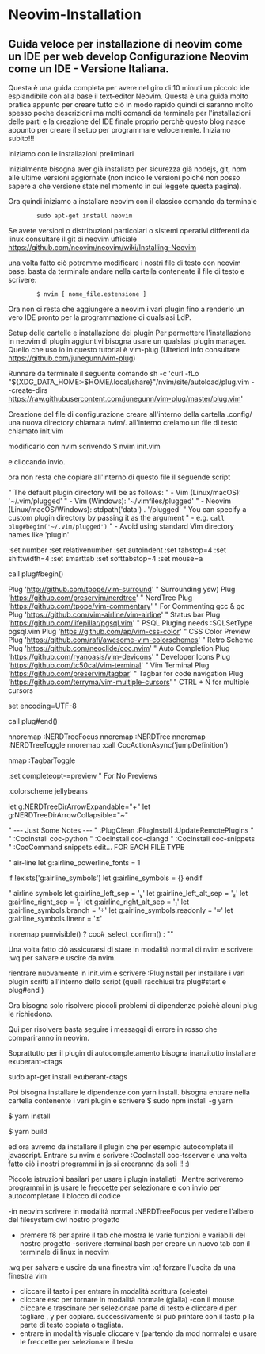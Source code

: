 # Neovim-Installation
Guida veloce per installazione di neovim come un IDE per web develop
	Configurazione Neovim come un IDE - Versione Italiana.
--------------------------------------------------------------

Questa è una guida completa per avere nel giro di 10 minuti un piccolo ide esplandibile
con alla base il text-editor Neovim.
Questa è una guida molto pratica appunto per creare tutto ciò in modo rapido quindi ci saranno molto spesso poche descrizioni ma molti comandi
da terminale per l'installazioni delle parti e la creazione del IDE finale proprio perchè questo blog nasce appunto per creare il setup per programmare velocemente.
Iniziamo subito!!!


Iniziamo con le installazioni preliminari

Inizialmente bisogna aver già installato per sicurezza già nodejs, git, npm alle ultime versioni
aggiornate (non indico le versioni poichè non posso sapere a che versione state nel momento in cui leggete questa pagina).

Ora quindi iniziamo a installare neovim con il classico comando da terminale 
 
			sudo apt-get install neovim

Se avete versioni o distribuzioni particolari o sistemi operativi differenti da linux consultare il git di neovim ufficiale
https://github.com/neovim/neovim/wiki/Installing-Neovim


una volta fatto ciò potremmo modificare i nostri file di testo con neovim base.
basta da terminale andare nella cartella contenente il file di testo e scrivere:

			$ nvim [ nome_file.estensione ] 

 
Ora non ci resta che aggiungere a neovim i vari plugin fino a renderlo un vero IDE pronto
per la programmazione di qualsiasi LdP.


Setup delle cartelle e installazione dei plugin 
Per permettere l'installazione in neovim di plugin aggiuntivi bisogna usare un qualsiasi plugin manager.
Quello che uso io in questo tutorial è vim-plug   (Ulteriori info consultare https://github.com/junegunn/vim-plug)

Runnare da terminale il seguente comando
sh -c 'curl -fLo "${XDG_DATA_HOME:-$HOME/.local/share}"/nvim/site/autoload/plug.vim --create-dirs \
       https://raw.githubusercontent.com/junegunn/vim-plug/master/plug.vim'



Creazione del file di configurazione 
creare all'interno della cartella .config/ una nuova directory chiamata nvim/.
all'interno creiamo un file di testo chiamato init.vim

modificarlo con nvim scrivendo 
		$ nvim init.vim

e cliccando invio.


ora non resta che copiare all'interno di questo file il seguende script

" The default plugin directory will be as follows:
"   - Vim (Linux/macOS): '~/.vim/plugged'
"   - Vim (Windows): '~/vimfiles/plugged'
"   - Neovim (Linux/macOS/Windows): stdpath('data') . '/plugged'
" You can specify a custom plugin directory by passing it as the argument
"   - e.g. `call plug#begin('~/.vim/plugged')`
"   - Avoid using standard Vim directory names like 'plugin'

:set number
:set relativenumber
:set autoindent
:set tabstop=4
:set shiftwidth=4
:set smarttab
:set softtabstop=4
:set mouse=a

call plug#begin()

Plug 'http://github.com/tpope/vim-surround' " Surrounding ysw)
Plug 'https://github.com/preservim/nerdtree' " NerdTree
Plug 'https://github.com/tpope/vim-commentary' " For Commenting gcc & gc
Plug 'https://github.com/vim-airline/vim-airline' " Status bar
Plug 'https://github.com/lifepillar/pgsql.vim' " PSQL Pluging needs :SQLSetType pgsql.vim
Plug 'https://github.com/ap/vim-css-color' " CSS Color Preview
Plug 'https://github.com/rafi/awesome-vim-colorschemes' " Retro Scheme
Plug 'https://github.com/neoclide/coc.nvim'  " Auto Completion
Plug 'https://github.com/ryanoasis/vim-devicons' " Developer Icons
Plug 'https://github.com/tc50cal/vim-terminal' " Vim Terminal
Plug 'https://github.com/preservim/tagbar' " Tagbar for code navigation
Plug 'https://github.com/terryma/vim-multiple-cursors' " CTRL + N for multiple cursors

set encoding=UTF-8

call plug#end()

nnoremap <C-f> :NERDTreeFocus<CR>
nnoremap <C-n> :NERDTree<CR>
nnoremap <C-t> :NERDTreeToggle<CR>
nnoremap <C-l> :call CocActionAsync('jumpDefinition')<CR>

nmap <F8> :TagbarToggle<CR>

:set completeopt-=preview " For No Previews

:colorscheme jellybeans

let g:NERDTreeDirArrowExpandable="+"
let g:NERDTreeDirArrowCollapsible="~"

" --- Just Some Notes ---
" :PlugClean :PlugInstall :UpdateRemotePlugins
"
" :CocInstall coc-python
" :CocInstall coc-clangd
" :CocInstall coc-snippets
" :CocCommand snippets.edit... FOR EACH FILE TYPE

" air-line
let g:airline_powerline_fonts = 1

if !exists('g:airline_symbols')
    let g:airline_symbols = {}
endif

" airline symbols
let g:airline_left_sep = ''
let g:airline_left_alt_sep = ''
let g:airline_right_sep = ''
let g:airline_right_alt_sep = ''
let g:airline_symbols.branch = ''
let g:airline_symbols.readonly = ''
let g:airline_symbols.linenr = ''

inoremap <expr> <Tab> pumvisible() ? coc#_select_confirm() : "<Tab>"



Una volta fatto ciò assicurarsi di stare in modalità normal di nvim e scrivere :wq per salvare e uscire da nvim.

rientrare nuovamente in init.vim e scrivere :PlugInstall per installare i vari plugin scritti all'interno dello script (quelli racchiusi tra plug#start e plug#end )

Ora bisogna solo risolvere piccoli problemi di dipendenze poichè alcuni plug le richiedono.

Qui per risolvere basta seguire i messaggi di errore in rosso che compariranno in neovim.

Soprattutto per il plugin di autocompletamento bisogna inanzitutto installare exuberant-ctags

sudo apt-get install exuberant-ctags

Poi bisogna installare le dipendenze con yarn install.
bisogna entrare nella cartella contenente i vari plugin e scrivere
$ sudo npm install -g yarn

$ yarn install

$ yarn build

ed ora avremo da installare il plugin che per esempio autocompleta il javascript.
Entrare su nvim e scrivere :CocInstall coc-tsserver e una volta fatto ciò i nostri programmi in js si creeranno da soli !! :)


Piccole istruzioni basilari per usare i plugin installati
-Mentre scriveremo programmi in js usare le freccette per selezionare e con invio per autocompletare il blocco di codice

-in neovim scrivere in modalità normal  :NERDTreeFocus per vedere l'albero del filesystem dwl nostro progetto
- premere f8 per aprire il tab che mostra le varie funzioni e variabili del nostro progetto
-scrivere :terminal bash per creare un nuovo tab con il terminale di linux in neovim

:wq per salvare e uscire da una finestra vim
:q! forzare l'uscita da una finestra vim
- cliccare il tasto i per entrare in modalità scrittura (celeste)
- cliccare esc per tornare in modalità normale (gialla)
-con il mouse cliccare e trascinare per selezionare parte di testo e cliccare d per tagliare , y per copiare. successivamente si può printare con il tasto p la parte di testo copiata o tagliata.
- entrare in modalità visuale cliccare v (partendo da mod normale) e usare le freccette per selezionare il testo.

